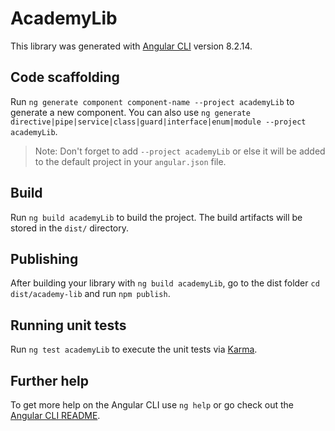 # AcademyLib

This library was generated with [Angular CLI](https://github.com/angular/angular-cli) version 8.2.14.

## Code scaffolding

Run `ng generate component component-name --project academyLib` to generate a new component. You can also use `ng generate directive|pipe|service|class|guard|interface|enum|module --project academyLib`.
> Note: Don't forget to add `--project academyLib` or else it will be added to the default project in your `angular.json` file. 

## Build

Run `ng build academyLib` to build the project. The build artifacts will be stored in the `dist/` directory.

## Publishing

After building your library with `ng build academyLib`, go to the dist folder `cd dist/academy-lib` and run `npm publish`.

## Running unit tests

Run `ng test academyLib` to execute the unit tests via [Karma](https://karma-runner.github.io).

## Further help

To get more help on the Angular CLI use `ng help` or go check out the [Angular CLI README](https://github.com/angular/angular-cli/blob/master/README.md).
